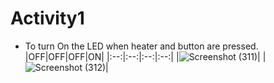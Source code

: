 # Activity1
* To turn On the LED when heater and button are pressed.
|OFF|OFF|OFF|ON|
|:--:|:--:|:--:|:--:|
|![Screenshot (311)](https://user-images.githubusercontent.com/89648059/133594217-329becc9-b175-4133-bd33-0af0d106a51f.png)|
|![Screenshot (312)](https://user-images.githubusercontent.com/89648059/133594312-92a515a9-e108-4654-bfe4-d264538545b8.png)|

